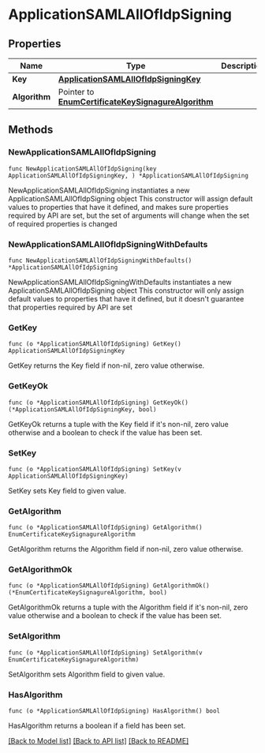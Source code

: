 # ApplicationSAMLAllOfIdpSigning

## Properties

Name | Type | Description | Notes
------------ | ------------- | ------------- | -------------
**Key** | [**ApplicationSAMLAllOfIdpSigningKey**](ApplicationSAMLAllOfIdpSigningKey.md) |  | 
**Algorithm** | Pointer to [**EnumCertificateKeySignagureAlgorithm**](EnumCertificateKeySignagureAlgorithm.md) |  | [optional] 

## Methods

### NewApplicationSAMLAllOfIdpSigning

`func NewApplicationSAMLAllOfIdpSigning(key ApplicationSAMLAllOfIdpSigningKey, ) *ApplicationSAMLAllOfIdpSigning`

NewApplicationSAMLAllOfIdpSigning instantiates a new ApplicationSAMLAllOfIdpSigning object
This constructor will assign default values to properties that have it defined,
and makes sure properties required by API are set, but the set of arguments
will change when the set of required properties is changed

### NewApplicationSAMLAllOfIdpSigningWithDefaults

`func NewApplicationSAMLAllOfIdpSigningWithDefaults() *ApplicationSAMLAllOfIdpSigning`

NewApplicationSAMLAllOfIdpSigningWithDefaults instantiates a new ApplicationSAMLAllOfIdpSigning object
This constructor will only assign default values to properties that have it defined,
but it doesn't guarantee that properties required by API are set

### GetKey

`func (o *ApplicationSAMLAllOfIdpSigning) GetKey() ApplicationSAMLAllOfIdpSigningKey`

GetKey returns the Key field if non-nil, zero value otherwise.

### GetKeyOk

`func (o *ApplicationSAMLAllOfIdpSigning) GetKeyOk() (*ApplicationSAMLAllOfIdpSigningKey, bool)`

GetKeyOk returns a tuple with the Key field if it's non-nil, zero value otherwise
and a boolean to check if the value has been set.

### SetKey

`func (o *ApplicationSAMLAllOfIdpSigning) SetKey(v ApplicationSAMLAllOfIdpSigningKey)`

SetKey sets Key field to given value.


### GetAlgorithm

`func (o *ApplicationSAMLAllOfIdpSigning) GetAlgorithm() EnumCertificateKeySignagureAlgorithm`

GetAlgorithm returns the Algorithm field if non-nil, zero value otherwise.

### GetAlgorithmOk

`func (o *ApplicationSAMLAllOfIdpSigning) GetAlgorithmOk() (*EnumCertificateKeySignagureAlgorithm, bool)`

GetAlgorithmOk returns a tuple with the Algorithm field if it's non-nil, zero value otherwise
and a boolean to check if the value has been set.

### SetAlgorithm

`func (o *ApplicationSAMLAllOfIdpSigning) SetAlgorithm(v EnumCertificateKeySignagureAlgorithm)`

SetAlgorithm sets Algorithm field to given value.

### HasAlgorithm

`func (o *ApplicationSAMLAllOfIdpSigning) HasAlgorithm() bool`

HasAlgorithm returns a boolean if a field has been set.


[[Back to Model list]](../README.md#documentation-for-models) [[Back to API list]](../README.md#documentation-for-api-endpoints) [[Back to README]](../README.md)



